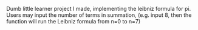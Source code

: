 Dumb little learner project I made, implementing the leibniz formula for pi. Users may input the number of terms in summation, (e.g. input 8, then the function will run the Leibniz formula from n=0 to n=7)

